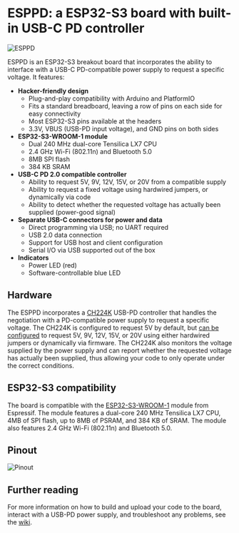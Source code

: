 # ESPPD: a ESP32-S3 board with built-in USB-C PD controller

![ESPPD](https://github.com/T76-org/esppd/wiki/img/esppd_small.png)

ESPPD is an ESP32-S3 breakout board that incorporates the ability to interface with a USB-C PD-compatible power supply to request a specific voltage. It features:

- **Hacker-friendly design**
  - Plug-and-play compatibility with Arduino and PlatformIO
  - Fits a standard breadboard, leaving a row of pins on each side for easy connectivity
  - Most ESP32-S3 pins available at the headers
  - 3.3V, VBUS (USB-PD input voltage), and GND pins on both sides
- **ESP32-S3-WROOM-1 module**
  - Dual 240 MHz dual-core Tensilica LX7 CPU
  - 2.4 GHz Wi-Fi (802.11n) and Bluetooth 5.0
  - 8MB SPI flash
  - 384 KB SRAM
- **USB-C PD 2.0 compatible controller**
  - Ability to request 5V, 9V, 12V, 15V, or 20V from a compatible supply
  - Ability to request a fixed voltage using hardwired jumpers, or dynamically via code
  - Ability to detect whether the requested voltage has actually been supplied (power-good signal)
- **Separate USB-C connectors for power and data**
  - Direct programming via USB; no UART required
  - USB 2.0 data connection
  - Support for USB host and client configuration
  - Serial I/O via USB supported out of the box
- **Indicators**
  - Power LED (red)
  - Software-controllable blue LED

## Hardware

The ESPPD incorporates a [CH224K](https://www.wch-ic.com/downloads/file/302.html) USB-PD controller that handles the negotiation with a PD-compatible power supply to request a specific voltage. The CH224K is configured to request 5V by default, but [can be configured](https://github.com/T76-org/esppd/wiki/Interfacing-with-USB-PD-devices) to request 5V, 9V, 12V, 15V, or 20V using either hardwired jumpers or dynamically via firmware. The CH224K also monitors the voltage supplied by the power supply and can report whether the requested voltage has actually been supplied, thus allowing your code to only operate under the correct conditions.

## ESP32-S3 compatibility

The board is compatible with the [ESP32-S3-WROOM-1](https://www.espressif.com/sites/default/files/documentation/esp32-s3-wroom-1_wroom-1u_datasheet_en.pdf) module from Espressif. The module features a dual-core 240 MHz Tensilica LX7 CPU, 4MB of SPI flash, up to 8MB of PSRAM, and 384 KB of SRAM. The module also features 2.4 GHz Wi-Fi (802.11n) and Bluetooth 5.0.

## Pinout

![Pinout](https://github.com/T76-org/esppd/wiki/img/pinout.png)

## Further reading

For more information on how to build and upload your code to the board, interact with a USB-PD power supply, and troubleshoot any problems, see the [wiki](https://github.com/T76-org/esppd/wiki).
